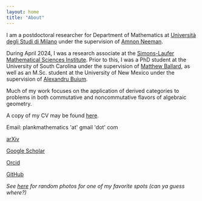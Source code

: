```yaml
---
layout: home
title: "About"
---
```


I am a postdoctoral researcher for Department of Mathematics at [Università degli Studi di Milano](https://www.unimi.it/en) under the supervision of [Amnon Neeman](https://www.unimi.it/en/ugov/person/amnon-neeman). 

During April 2024, I was a research associate at the [Simons-Laufer Mathematical Sciences Institute](https://www.slmath.org/programs/356). Prior to this, I was a PhD student at the University of South Carolina under the supervision of [Matthew Ballard](https://www.matthewrobertballard.com), as well as an M.Sc. student at the University of New Mexico under the supervision of [Alexandru Buium](http://www.math.unm.edu/~buium). 

Much of my work focuses on the application of derived categories to problems in both commutative and noncommutative flavors of algebraic geometry.

A copy of my CV may be found [here](/assets/LankCV.pdf).

Email: plankmathematics 'at' gmail 'dot' com

[arXiv](https://arxiv.org/a/0000-0003-1593-2823.html)

[Google Scholar](https://scholar.google.com/citations?user=JDLS-0oAAAAJ&hl=en&oi=ao)

[Orcid](https://orcid.org/0000-0002-2367-2892)

[GitHub](https://github.com/lankp)





*See [here](https://patlank.com/photos) for random photos for one of my favorite spots (can ya guess where?)*
